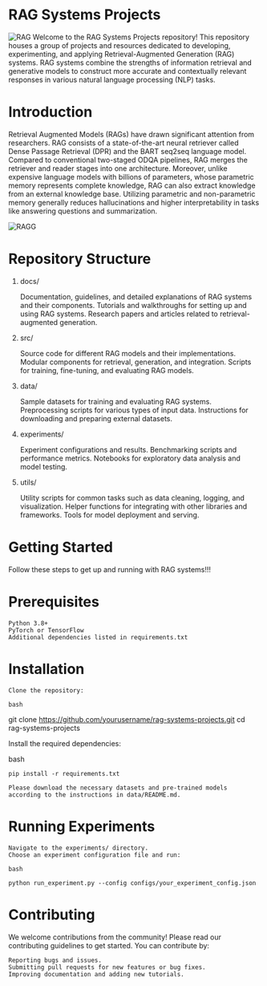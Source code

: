 # RAG  Systems Projects
![RAG](https://media.licdn.com/dms/image/D5612AQHAUgOuN-nRGw/article-cover_image-shrink_720_1280/0/1713154875629?e=2147483647&v=beta&t=tRJ-XgpaY_WFCcPSPcUvnFDo0QD0YVeeaIlVrGXVWXs)
Welcome to the RAG Systems Projects repository! This repository houses a group of projects and resources dedicated to developing, experimenting, and applying Retrieval-Augmented Generation (RAG) systems. RAG systems combine the strengths of information retrieval and generative models to construct more accurate and contextually relevant responses in various natural language processing (NLP) tasks.

# Introduction
Retrieval Augmented Models (RAGs) have drawn significant attention from researchers. RAG consists of a state-of-the-art neural retriever called Dense Passage Retrieval (DPR) and the BART seq2seq language model. Compared to conventional two-staged ODQA pipelines, RAG merges the retriever and reader stages into one architecture. Moreover, unlike expensive language models with billions of parameters, whose parametric memory represents complete knowledge, RAG can also extract knowledge from an external knowledge base. Utilizing parametric and non-parametric memory generally reduces hallucinations and higher interpretability in tasks like answering questions and summarization.

![RAGG](https://miro.medium.com/v2/resize:fit:1005/1*diTLYX2NBstoDrSjLglM5g.png)

# Repository Structure
1. docs/

    Documentation, guidelines, and detailed explanations of RAG systems and their components.
    Tutorials and walkthroughs for setting up and using RAG systems.
    Research papers and articles related to retrieval-augmented generation.

2. src/

    Source code for different RAG models and their implementations.
    Modular components for retrieval, generation, and integration.
    Scripts for training, fine-tuning, and evaluating RAG models.

3. data/

    Sample datasets for training and evaluating RAG systems.
    Preprocessing scripts for various types of input data.
    Instructions for downloading and preparing external datasets.

4. experiments/

    Experiment configurations and results.
    Benchmarking scripts and performance metrics.
    Notebooks for exploratory data analysis and model testing.

5. utils/

    Utility scripts for common tasks such as data cleaning, logging, and visualization.
    Helper functions for integrating with other libraries and frameworks.
    Tools for model deployment and serving.

# Getting Started
Follow these steps to get up and running with RAG systems!!!
# Prerequisites

    Python 3.8+
    PyTorch or TensorFlow
    Additional dependencies listed in requirements.txt

# Installation

    Clone the repository:

    bash

git clone https://github.com/yourusername/rag-systems-projects.git
cd rag-systems-projects

Install the required dependencies:

bash

    pip install -r requirements.txt

    Please download the necessary datasets and pre-trained models according to the instructions in data/README.md.

# Running Experiments

    Navigate to the experiments/ directory.
    Choose an experiment configuration file and run:

    bash

    python run_experiment.py --config configs/your_experiment_config.json

# Contributing

We welcome contributions from the community! Please read our contributing guidelines to get started. You can contribute by:

    Reporting bugs and issues.
    Submitting pull requests for new features or bug fixes.
    Improving documentation and adding new tutorials.
